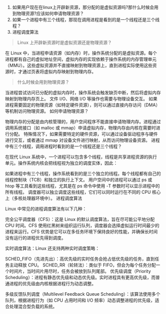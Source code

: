 1. 如果用户现在在linux上开辟新资源，那分配的是虚拟资源吗?那什么时候会用到物理资源?应该如何申请物理资源？     
2. 如果一个进程中有三个线程，那现在调用进程是看到的是一个线程还是三个线程？
3. 进程调度算法

> Linux 上开辟新资源时是虚拟资源还是物理资源？

在 Linux 中，当进程申请资源（如内存）时，操作系统分配的是虚拟资源。每个进程都有自己的虚拟地址空间，虚拟内存的实现依赖于操作系统的内存管理单元（MMU）。这些虚拟资源并不直接映射到物理资源上，直到进程实际使用这些资源时，才通过页表将虚拟内存映射到物理内存。

>什么时候会用到物理资源？

当进程尝试访问已分配的虚拟内存时，操作系统会触发缺页中断，然后将虚拟内存映射到物理内存页上。
文件 I/O、网络 I/O 等操作也需要与物理设备交互。
如果进程需要固定的物理资源（如特定硬件资源），则可以通过直接内存访问（DMA）等机制访问物理资源。
如何申请物理资源？

物理内存的分配是由内核管理的，用户空间程序不能直接申请物理内存。进程通过调用系统接口（如 malloc 或 mmap）申请虚拟内存，物理内存由内核在需要时进行分配。
特殊情况下，如果需要特定的硬件资源，可以通过设备驱动程序与硬件进行交互，或者通过 mmap 对设备文件进行映射，从而访问物理设备资源。
进程中有三个线程，调用进程时看到的是一个线程还是三个线程？

在现代 Linux 系统中，一个进程可以包含多个线程，线程是共享进程资源的执行单元。操作系统内核会把线程视为独立的调度实体，因此：

如果进程中有三个线程，操作系统看到的是三个独立的线程。每个线程都有自己的线程控制块（TCB）和独立的执行上下文。
用户空间中的进程可以通过 ps 或 htop 等工具看到这些线程，尤其是在 ps 命令中使用 -T 参数时可以显示进程中的所有线程。
调度器可以独立调度这些线程，它们可以同时运行在不同的 CPU 核心上（多核处理器环境中）。
进程调度算法

Linux 中常见的进程调度算法有以下几种：

完全公平调度器（CFS）：这是 Linux 的默认调度算法，旨在尽可能公平地分配 CPU 时间。CFS 使用红黑树来组织运行队列，调度器会选择虚拟运行时间最少的进程来运行。CFS 优势是它可以在多任务环境下保持良好的性能，并确保长时间没有运行的进程优先得到调度。

实时调度算法：Linux 还支持两种实时调度策略：

SCHED_FIFO（先进先出）：高优先级的实时任务会抢占低优先级的任务，直到任务主动释放 CPU。
SCHED_RR（轮转法）：类似于 FIFO，但会为每个任务分配一个时间片，当时间片用尽时，任务会被放到队列尾部。
优先级调度（Priority Scheduling）：进程有静态优先级和动态优先级。实时进程具有更高优先级，而普通进程的优先级由内核根据进程行为动态调整。

多级反馈队列调度（Multilevel Feedback Queue Scheduling）：该算法使用多个队列，根据进程行为（如 CPU 占用时间和 I/O 频率）动态调整进程的优先级，适合处理混合型负载的系统。